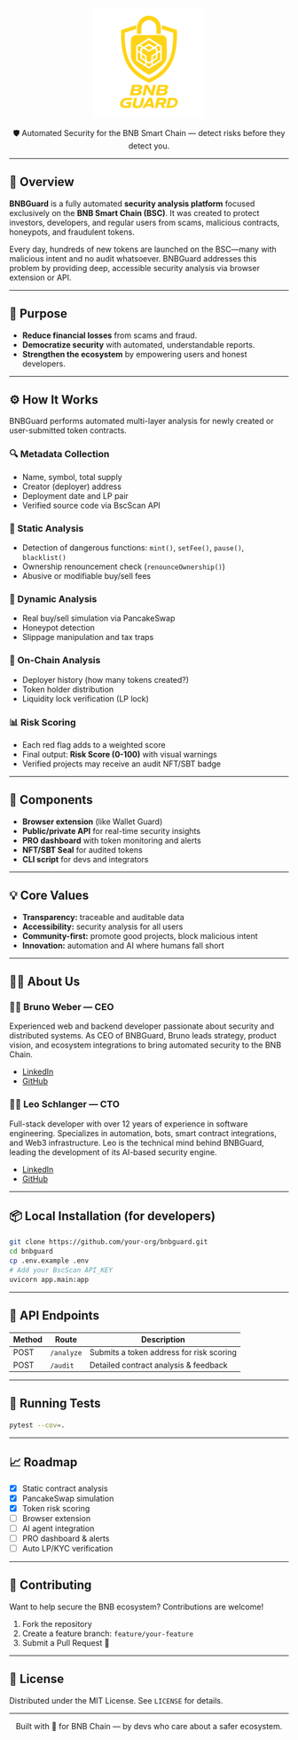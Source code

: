<p align="center">
  <img src="./assets/logo.png" alt="BNBGuard Logo" width="200"/>
</p>


<p align="center">
  🛡️ Automated Security for the BNB Smart Chain — detect risks before they detect you.
</p>

---

## 🚀 Overview

**BNBGuard** is a fully automated **security analysis platform** focused exclusively on the **BNB Smart Chain (BSC)**. It was created to protect investors, developers, and regular users from scams, malicious contracts, honeypots, and fraudulent tokens.

Every day, hundreds of new tokens are launched on the BSC—many with malicious intent and no audit whatsoever. BNBGuard addresses this problem by providing deep, accessible security analysis via browser extension or API.

---

## 🎯 Purpose

- **Reduce financial losses** from scams and fraud.
- **Democratize security** with automated, understandable reports.
- **Strengthen the ecosystem** by empowering users and honest developers.

---

## ⚙️ How It Works

BNBGuard performs automated multi-layer analysis for newly created or user-submitted token contracts.

### 🔍 Metadata Collection
- Name, symbol, total supply
- Creator (deployer) address
- Deployment date and LP pair
- Verified source code via BscScan API

### 🧠 Static Analysis
- Detection of dangerous functions: `mint()`, `setFee()`, `pause()`, `blacklist()`
- Ownership renouncement check (`renounceOwnership()`)
- Abusive or modifiable buy/sell fees

### 🔄 Dynamic Analysis
- Real buy/sell simulation via PancakeSwap
- Honeypot detection
- Slippage manipulation and tax traps

### 🔗 On-Chain Analysis
- Deployer history (how many tokens created?)
- Token holder distribution
- Liquidity lock verification (LP lock)

### 📊 Risk Scoring
- Each red flag adds to a weighted score
- Final output: **Risk Score (0-100)** with visual warnings
- Verified projects may receive an audit NFT/SBT badge

---

## 🧩 Components

- **Browser extension** (like Wallet Guard)
- **Public/private API** for real-time security insights
- **PRO dashboard** with token monitoring and alerts
- **NFT/SBT Seal** for audited tokens
- **CLI script** for devs and integrators

---

## 💡 Core Values

- **Transparency:** traceable and auditable data
- **Accessibility:** security analysis for all users
- **Community-first:** promote good projects, block malicious intent
- **Innovation:** automation and AI where humans fall short

---

## 🧑‍💻 About Us

### 👨‍💻 Bruno Weber — CEO
Experienced web and backend developer passionate about security and distributed systems. As CEO of BNBGuard, Bruno leads strategy, product vision, and ecosystem integrations to bring automated security to the BNB Chain.

- [LinkedIn](https://www.linkedin.com/in/brunolweber/)
- [GitHub](https://github.com/Bruno-Weber)

### 👨‍💻 Leo Schlanger — CTO
Full-stack developer with over 12 years of experience in software engineering. Specializes in automation, bots, smart contract integrations, and Web3 infrastructure. Leo is the technical mind behind BNBGuard, leading the development of its AI-based security engine.

- [LinkedIn](https://www.linkedin.com/in/leo-schlanger-226467192/)
- [GitHub](https://github.com/leo-schlanger)
  
  
---

## 📦 Local Installation (for developers)

```bash
git clone https://github.com/your-org/bnbguard.git
cd bnbguard
cp .env.example .env
# Add your BscScan API_KEY
uvicorn app.main:app
```

---

## 🔌 API Endpoints

| Method | Route       | Description                                 |
|--------|-------------|---------------------------------------------|
| POST   | `/analyze`  | Submits a token address for risk scoring    |
| POST   | `/audit`    | Detailed contract analysis & feedback       |

---

## 🧪 Running Tests

```bash
pytest --cov=.
```

---

## 📈 Roadmap

- [x] Static contract analysis
- [x] PancakeSwap simulation
- [x] Token risk scoring
- [ ] Browser extension
- [ ] AI agent integration
- [ ] PRO dashboard & alerts
- [ ] Auto LP/KYC verification

---

## 🤝 Contributing

Want to help secure the BNB ecosystem? Contributions are welcome!

1. Fork the repository
2. Create a feature branch: `feature/your-feature`
3. Submit a Pull Request 🚀

---

## 📄 License

Distributed under the MIT License. See `LICENSE` for details.

---

<p align="center">
  Built with 💛 for BNB Chain — by devs who care about a safer ecosystem.
</p>